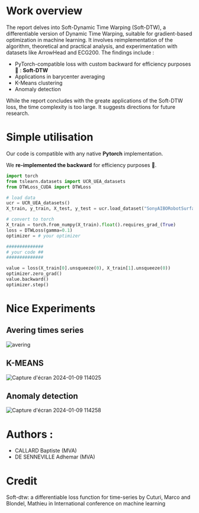 # Work overview

The report delves into Soft-Dynamic Time Warping (Soft-DTW), a differentiable version of Dynamic Time Warping, suitable for gradient-based optimization in machine learning. It involves reimplementation of the algorithm, theoretical and practical analysis, and experimentation with datasets like ArrowHead and ECG200. The findings include :

- PyTorch-compatible loss with custom backward for efficiency purposes 🚀 : **Soft-DTW**
- Applications in barycenter averaging
- K-Means clustering
- Anomaly detection

While the report concludes with the greate applications of the Soft-DTW loss, the time complexity is too large. It suggests directions for future research.

# Simple utilisation 

Our code is compatible with any native **Pytorch** implementation. 

We **re-implemented the backward** for efficiency purposes 🚀.

```python
import torch
from tslearn.datasets import UCR_UEA_datasets
from DTWLoss_CUDA import DTWLoss

# load data
ucr = UCR_UEA_datasets()
X_train, y_train, X_test, y_test = ucr.load_dataset("SonyAIBORobotSurface2")

# convert to torch
X_train = torch.from_numpy(X_train).float().requires_grad_(True)
loss = DTWLoss(gamma=0.1)
optimizer = # your optimizer

##############
# your code ##
##############

value = loss(X_train[0].unsqueeze(0), X_train[1].unsqueeze(0))
optimizer.zero_grad()
value.backward()
optimizer.step()
```

# Nice Experiments

## Avering times series
![avering](https://github.com/b-ptiste/dtw-soft/assets/75781257/b1373a3a-f1b7-4ea3-8701-912d511f7c72)

## K-MEANS
![Capture d'écran 2024-01-09 114025](https://github.com/b-ptiste/dtw-soft/assets/75781257/02cdacde-e02b-42f1-afaa-8954730e1fe9)

## Anomaly detection
![Capture d'écran 2024-01-09 114258](https://github.com/b-ptiste/dtw-soft/assets/75781257/e1c1702a-8952-4fc7-a2e1-af74c60e94de)

# Authors : 
- CALLARD Baptiste (MVA)
- DE SENNEVILLE Adhemar (MVA)

# Credit

Soft-dtw: a differentiable loss function for time-series by Cuturi, Marco and Blondel, Mathieu in International conference on machine learning
